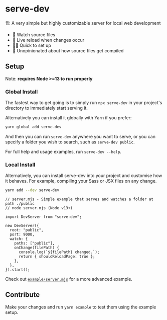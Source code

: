 # serve-dev

🏗️ A very simple but highly customizable server for local web development

- 👀 Watch source files
- 🔁 Live reload when changes occur
- 🏃‍♂️ Quick to set up
- 💪 Unopinionated about how source files get compiled

## Setup

Note: **requires Node >=13 to run properly**

### Global Install

The fastest way to get going is to simply run `npx serve-dev` in your project's
directory to immediately start serving it.

Alternatively you can install it globally with Yarn if you prefer:

```bash
yarn global add serve-dev
```

And then you can run `serve-dev` anywhere you want to serve, or you can specify
a folder you wish to search, such as `serve-dev public`.

For full help and usage examples, run `serve-dev --help`.

### Local Install

Alternatively, you can install serve-dev into your project and customise how it
behaves. For example, compiling your Sass or JSX files on any change.

```bash
yarn add --dev serve-dev
```

```tsx
// server.mjs - Simple example that serves and watches a folder at path ./public
// node server.mjs (Node v13+)

import DevServer from "serve-dev";

new DevServer({
  root: "public",
  port: 9000,
  watch: {
    paths: ["public"],
    onChange(filePath) {
      console.log(`${filePath} changed.`);
      return { shouldReloadPage: true };
    },
  },
}).start();
```

Check out
[`example/server.mjs`](https://github.com/kvendrik/serve-dev/blob/master/example/server.mjs)
for a more advanced example.

## Contribute

Make your changes and run `yarn example` to test them using the example setup.

